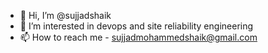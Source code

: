 - 👋 Hi, I’m @sujjadshaik
- 👀 I’m interested in devops and site reliability engineering
- 📫 How to reach me - sujjadmohammedshaik@gmail.com

<!---
sujjadshaik/sujjadshaik is a ✨ special ✨ repository because its `README.md` (this file) appears on your GitHub profile.
You can click the Preview link to take a look at your changes.
--->
